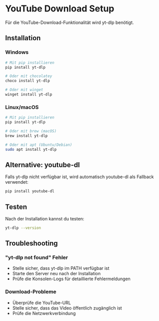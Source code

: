 # YouTube Download Setup

Für die YouTube-Download-Funktionalität wird yt-dlp benötigt.

## Installation

### Windows
```bash
# Mit pip installieren
pip install yt-dlp

# Oder mit chocolatey
choco install yt-dlp

# Oder mit winget
winget install yt-dlp
```

### Linux/macOS
```bash
# Mit pip installieren
pip install yt-dlp

# Oder mit brew (macOS)
brew install yt-dlp

# Oder mit apt (Ubuntu/Debian)
sudo apt install yt-dlp
```

## Alternative: youtube-dl
Falls yt-dlp nicht verfügbar ist, wird automatisch youtube-dl als Fallback verwendet:

```bash
pip install youtube-dl
```

## Testen
Nach der Installation kannst du testen:

```bash
yt-dlp --version
```

## Troubleshooting

### "yt-dlp not found" Fehler
- Stelle sicher, dass yt-dlp im PATH verfügbar ist
- Starte den Server neu nach der Installation
- Prüfe die Konsolen-Logs für detaillierte Fehlermeldungen

### Download-Probleme
- Überprüfe die YouTube-URL
- Stelle sicher, dass das Video öffentlich zugänglich ist
- Prüfe die Netzwerkverbindung

